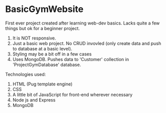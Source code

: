 # BasicGymWebsite
First ever project created after learning web-dev basics. Lacks quite a few things but ok for a beginner project.

1. It is NOT responsive.
2. Just a basic web project. No CRUD invovled (only create data and push to database at a basic level).
3. Styling may be a bit off in a few cases
4. Uses MongoDB. Pushes data to 'Customer' collection in 'ProjectGymDatabase' database.

Technologies used:
1. HTML (Pug template engine) 
2. CSS 
3. A little bit of JavaScript for front-end wherever necessary
4. Node js and Express
5. MongoDB 
